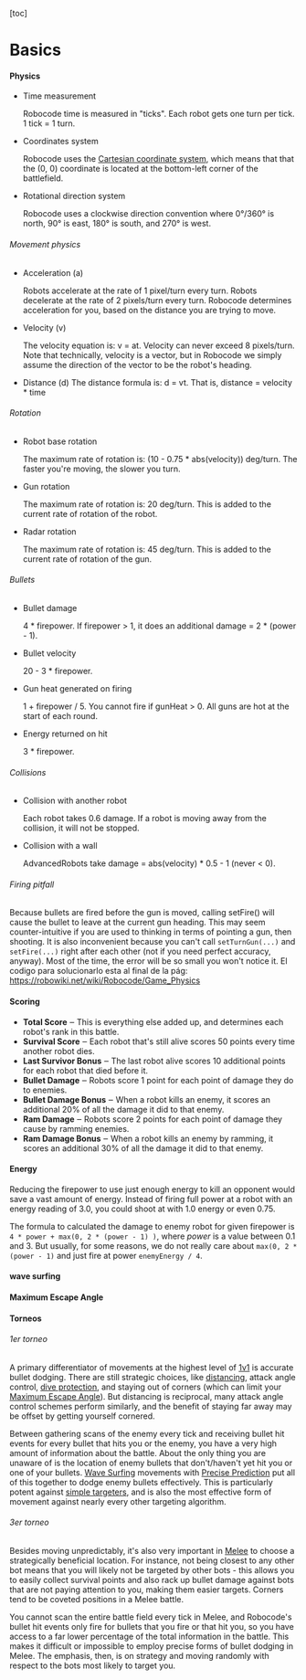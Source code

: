 [toc]

# Basics

#### Physics

- Time measurement

  Robocode time is measured in "ticks". Each robot gets one turn per tick. 1 tick = 1 turn.

- Coordinates system

  Robocode uses the [Cartesian coordinate system](http://en.wikipedia.org/wiki/Cartesian_coordinate_system), which means that that the (0, 0) coordinate is located at the bottom-left corner of the battlefield.

- Rotational direction system

  Robocode uses a clockwise direction convention where 0°/360° is north, 90° is east, 180° is south, and 270° is west.

###### Movement physics

- Acceleration (a)

  Robots accelerate at the rate of 1 pixel/turn every turn. Robots decelerate at the rate of 2 pixels/turn every turn. Robocode determines acceleration for you, based on the distance you are trying to move.

- Velocity (v)

  The velocity equation is: v = at. Velocity can never exceed 8 pixels/turn. Note that technically, velocity is a vector, but in Robocode we simply assume the direction of the vector to be the robot's heading.

- Distance (d)
  The distance formula is: d = vt. That is, distance = velocity * time

###### Rotation

- Robot base rotation

  The maximum rate of rotation is: (10 - 0.75 * abs(velocity)) deg/turn. The faster you're moving, the slower you turn.

- Gun rotation

  The maximum rate of rotation is: 20 deg/turn. This is added to the current rate of rotation of the robot.

- Radar rotation

  The maximum rate of rotation is: 45 deg/turn. This is added to the current rate of rotation of the gun.

###### Bullets

- Bullet damage

  4 * firepower. If firepower > 1, it does an additional damage = 2 * (power - 1).

- Bullet velocity

  20 - 3 * firepower.

- Gun heat generated on firing

  1 + firepower / 5. You cannot fire if gunHeat > 0. All guns are hot at the start of each round.

- Energy returned on hit

  3 * firepower.

###### Collisions

- Collision with another robot

  Each robot takes 0.6 damage. If a robot is moving away from the collision, it will not be stopped.

- Collision with a wall

  AdvancedRobots take damage = abs(velocity) * 0.5 - 1 (never < 0).

###### Firing pitfall

Because bullets are fired before the gun is moved, calling setFire() will cause the bullet to leave at the current gun heading. This may seem counter-intuitive if you are used to thinking in terms of pointing a gun, then shooting. It is also inconvenient because you can't call `setTurnGun(...)` and `setFire(...)` right after each other (not if you need perfect accuracy, anyway). Most of the time, the error will be so small you won't notice it. El codigo para solucionarlo esta al final de la pág: https://robowiki.net/wiki/Robocode/Game_Physics

#### Scoring

- **Total Score** ‒ This is everything else added up, and determines each robot's rank in this battle.
- **Survival Score** ‒ Each robot that's still alive scores 50 points every time another robot dies.
- **Last Survivor Bonus** ‒ The last robot alive scores 10 additional points for each robot that died before it.
- **Bullet Damage** ‒ Robots score 1 point for each point of damage they do to enemies.
- **Bullet Damage Bonus** ‒ When a robot kills an enemy, it scores an additional 20% of all the damage it did to that enemy.
- **Ram Damage** ‒ Robots score 2 points for each point of damage they cause by ramming enemies.
- **Ram Damage Bonus** ‒ When a robot kills an enemy by ramming, it scores an additional 30% of all the damage it did to that enemy.

#### Energy

Reducing the firepower to use just enough energy to kill an opponent would save a vast amount of energy. Instead of firing full power at a robot with an energy reading of 3.0, you could shoot at with 1.0 energy or even 0.75. 

The formula to calculated the damage to enemy robot for given firepower is `4 * power + max(0, 2 * (power - 1) )`, where *power* is a value between 0.1 and 3. But usually, for some reasons, we do not really care about `max(0, 2 * (power - 1)` and just fire at power `enemyEnergy / 4`.

#### wave surfing

#### Maximum Escape Angle

#### Torneos

###### 1er torneo

A primary differentiator of movements at the highest level of [1v1](https://robowiki.net/wiki/1v1) is accurate bullet dodging. There are still strategic choices, like [distancing](https://robowiki.net/wiki/Distancing), attack angle control, [dive protection](https://robowiki.net/wiki/Dive_Protection), and staying out of corners (which can limit your [Maximum Escape Angle](https://robowiki.net/wiki/Maximum_Escape_Angle)). But distancing is reciprocal, many attack angle control schemes perform similarly, and the benefit of staying far away may be offset by getting yourself cornered.

Between gathering scans of the enemy every tick and receiving bullet hit events for every bullet that hits you or the enemy, you have a very high amount of information about the battle. About the only thing you are unaware of is the location of enemy bullets that don't/haven't yet hit you or one of your bullets. [Wave Surfing](https://robowiki.net/wiki/Wave_Surfing) movements with [Precise Prediction](https://robowiki.net/wiki/Precise_Prediction) put all of this together to dodge enemy bullets effectively. This is particularly potent against [simple targeters](https://robowiki.net/wiki/Category:Simple_Targeting_Strategies), and is also the most effective form of movement against nearly every other targeting algorithm.

###### 3er torneo

Besides moving unpredictably, it's also very important in [Melee](https://robowiki.net/wiki/Melee) to choose a strategically beneficial location. For instance, not being closest to any other bot means that you will likely not be targeted by other bots - this allows you to easily collect survival points and also rack up bullet damage against bots that are not paying attention to you, making them easier targets. Corners tend to be coveted positions in a Melee battle.

You cannot scan the entire battle field every tick in Melee, and Robocode's bullet hit events only fire for bullets that you fire or that hit you, so you have access to a far lower percentage of the total information in the battle. This makes it difficult or impossible to employ precise forms of bullet dodging in Melee. The emphasis, then, is on strategy and moving randomly with respect to the bots most likely to target you.

